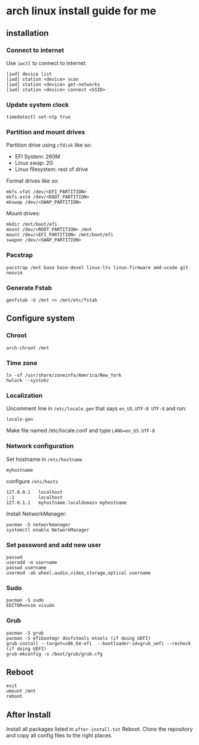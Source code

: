 # arch linux install guide for me

## installation

### Connect to internet
Use `iwctl` to connect to internet.
```
[iwd] device list
[iwd] station <device> scan
[iwd] station <device> get-networks
[iwd] station <device> connect <SSID>
```

### Update system clock
```
timedatectl set-ntp true
```

### Partition and mount drives
Partition drive using `cfdisk` like so:
- EFI System: 260M
- Linux swap: 2G
- Linux filesystem: rest of drive

Format drives like so:
```
mkfs.vfat /dev/<EFI_PARTITION>
mkfs.ext4 /dev/<ROOT_PARTITION>
mkswap /dev/<SWAP_PARTITION>
```

Mount drives:
```
mkdir /mnt/boot/efi
mount /dev/<ROOT_PARTITION> /mnt
mount /dev/<EFI_PARTITION> /mnt/boot/efi
swapon /dev/<SWAP_PARTITION>
```

### Pacstrap
```
pacstrap /mnt base base-devel linux-lts linux-firmware amd-ucode git neovim
```

### Generate Fstab
```
genfstab -U /mnt >> /mnt/etc/fstab
```

## Configure system

### Chroot
```
arch-chroot /mnt
```

### Time zone
```
ln -sf /usr/share/zoneinfo/America/New_York
hwlock --systohc
```

### Localization
Uncomment line in `/etc/locale.gen` that says `en_US.UTF-8 UTF-8` and run:
```
locale-gen
```

Make file named /etc/locale.conf and type `LANG=en_US.UTF-8`

### Network configuration
Set hostname in `/etc/hostname`
```
myhostname
```

configure `/etc/hosts`
```
127.0.0.1   localhost
::1         localhost
127.0.1.1   myhostname.localdomain myhostname
```

Install NetworkManager:
```
pacman -S networkmanager
systemctl enable NetworkManager
```

### Set password and add new user
```
passwd
useradd -m username
passwd username
usermod -aG wheel,audio,video,storage,optical username
```

### Sudo
```
pacman -S sudo
EDITOR=nvim visudo
```

### Grub
```
pacman -S grub
pacman -S efibootmgr dosfstools mtools (if doing UEFI)
grub-install --target=x86_64-efi  --bootloader-id=grub_uefi --recheck (if doing UEFI)
grub-mkconfig -o /boot/grub/grub.cfg
```

## Reboot
```
exit
umount /mnt
reboot
```

## After Install
Install all packages listed in `after-install.txt`
Reboot.
Clone the repository and copy all config files to the right places.
